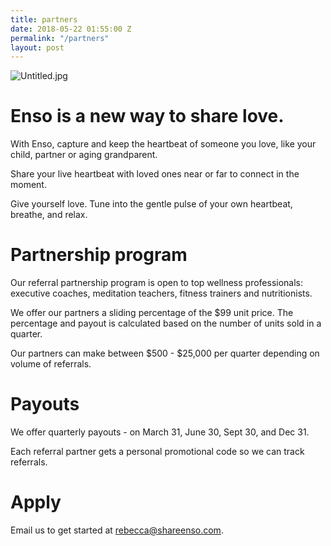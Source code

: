 ```yaml
---
title: partners
date: 2018-05-22 01:55:00 Z
permalink: "/partners"
layout: post
---
```


![Untitled.jpg](/uploads/Untitled.jpg)

# Enso is a new way to share love.

With Enso, capture and keep the heartbeat of someone you love, like your child, partner or aging grandparent.

Share your live heartbeat with loved ones near or far to connect in the moment. 

Give yourself love. Tune into the gentle pulse of your own heartbeat, breathe, and relax. 

# Partnership program

Our referral partnership program is open to top wellness professionals: executive coaches, meditation teachers, fitness trainers and nutritionists.

We offer our partners a sliding percentage of the $99 unit price. The percentage and payout is calculated based on the number of units sold in a quarter.

Our partners can make between $500 - $25,000 per quarter depending on volume of referrals. 

# Payouts

We offer quarterly payouts - on March 31, June 30, Sept 30, and Dec 31.

Each referral partner gets a personal promotional code so we can track referrals.

# Apply

Email us to get started at [rebecca@shareenso.com](mailto:rebecca@shareenso.com).


